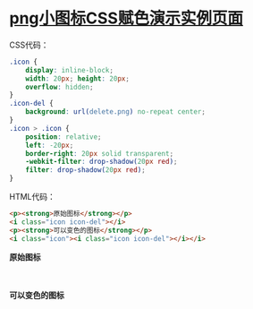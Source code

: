 # [png小图标CSS赋色演示实例页面](http://www.zhangxinxu.com/study/201606/png-icon-color-fill.html)


CSS代码：
```css
.icon {
    display: inline-block;
    width: 20px; height: 20px;
    overflow: hidden;
}
.icon-del {
    background: url(delete.png) no-repeat center;
}
.icon > .icon {
    position: relative;
    left: -20px;
    border-right: 20px solid transparent;
    -webkit-filter: drop-shadow(20px red);
    filter: drop-shadow(20px red);
}
```

HTML代码：
```html
<p><strong>原始图标</strong></p>
<i class="icon icon-del"></i>
<p><strong>可以变色的图标</strong></p>
<i class="icon"><i class="icon icon-del"></i></i>
```


<style>
.icon {
    display: inline-block;
    width: 20px; height: 20px;
    overflow: hidden;
}
.icon-del {
    background: url(http://www.zhangxinxu.com/study/201606/delete.png) no-repeat center;
}
.icon > .icon {
    position: relative;
    left: -20px;
    border-right: 20px solid transparent;
    -webkit-filter: drop-shadow(20px 0 0 #FE630F);
    filter: drop-shadow(20px 0 0 #FE630F);
}
</style>
<p><strong>原始图标</strong></p>
<i class="icon icon-del"></i>
<p><strong>可以变色的图标</strong></p>
<i class="icon"><i class="icon icon-del"></i></i>
